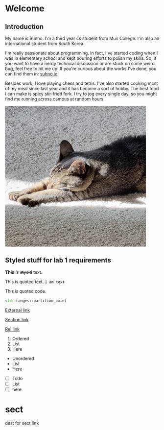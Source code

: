 # Welcome

## Introduction

My name is Sunho. I'm a third year cs student from Muir College. I'm also an international student from South Korea. 

I'm really passionate about programming. In fact, I've started coding when I was in elementary school and kept pouring efforts to polish my skills. So, if you want to have a nerdy technical discussion or are stuck on some weird bug, feel free to hit me up! If you're curious about the works I've done, you can find them in: [suhno.io](https://sunho.io)

Besides work, I love playing chess and tetris. I've also started cooking most of my meal since last year and it has become a sort of hobby. The best food I can make is spicy stir-fried fork. I try to jog every single day, so you might find me running across campus at random hours. 

![](img.png)

## Styled stuff for lab 1 requirements

**This** *is* ~~styeld~~ text.

This is quoted text.
`
I am text
`

This is quoted code.

```cpp
std::ranges::partition_point
```

[External link](https://www.youtube.com/watch?v=dQw4w9WgXcQ&ab_channel=RickAstley)

[Section link](#sect)

[Rel link](./README.md)

1. Ordered
2. List
3. Here

* Unordered
* List
* Here

- [ ] Todo
- [ ] List
- [ ] here

# sect

dest for sect link
